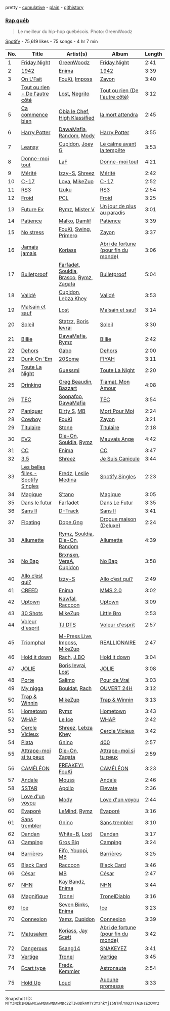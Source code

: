 pretty - [cumulative](/playlists/cumulative/37i9dQZF1DWTZeTXqKTge4.md) - [plain](/playlists/plain/37i9dQZF1DWTZeTXqKTge4) - [githistory](https://github.githistory.xyz/mackorone/spotify-playlist-archive/blob/main/playlists/plain/37i9dQZF1DWTZeTXqKTge4)

### [Rap québ](https://open.spotify.com/playlist/37i9dQZF1DWTZeTXqKTge4)

> Le meilleur du hip\-hop québécois\. Photo: GreenWoodz

[Spotify](https://open.spotify.com/user/spotify) - 75,619 likes - 75 songs - 4 hr 7 min

| No. | Title | Artist(s) | Album | Length |
|---|---|---|---|---|
| 1 | [Friday Night](https://open.spotify.com/track/1Edza42w05Qq7cz5K6r658) | [GreenWoodz](https://open.spotify.com/artist/4unjY2cWa4org4JmrS0GES) | [Friday Night](https://open.spotify.com/album/3SrVZQpgpvIaQ1HErGygdQ) | 2:41 |
| 2 | [1942](https://open.spotify.com/track/2p5gQtpYZLmhZPyYYgTWuW) | [Enima](https://open.spotify.com/artist/47cHAE0NFwzGOlc3L4oszT) | [1942](https://open.spotify.com/album/2oQpRsIZLxm9UrC2AQpmAm) | 3:39 |
| 3 | [On L'Fait](https://open.spotify.com/track/1d15a5d3w0JBIslTS9N8Ex) | [FouKi](https://open.spotify.com/artist/3IMC79WXhjXUkDHhpsSN8n), [Imposs](https://open.spotify.com/artist/7jAs3bSFCCU88rzme8E9fz) | [Zayon](https://open.spotify.com/album/6mZScaQNqoMn89hPorVTwY) | 3:40 |
| 4 | [Tout ou rien \- De l'autre côté](https://open.spotify.com/track/4Gzv5t4RddodRoc5rR3Vuz) | [Lost](https://open.spotify.com/artist/5Pd7zqwUqC1INMJAT2Df7b), [Negrito](https://open.spotify.com/artist/1i8gGjDzv2FNoy6dHcr25K) | [Tout ou rien \(De l'autre côté\)](https://open.spotify.com/album/6TMqENMy33MdWMGJ3ZgApt) | 3:12 |
| 5 | [Ça commence bien](https://open.spotify.com/track/6XoFiwrYXq8bTaRFYzAwjw) | [Obia le Chef](https://open.spotify.com/artist/2gHIHPqWAWEDnmT2qSTEK3), [High Klassified](https://open.spotify.com/artist/4V5f0tr4dGBGUvW5HsR22O) | [la mort attendra](https://open.spotify.com/album/1PIr15iOvcl1JLmIvWMoJ1) | 2:45 |
| 6 | [Harry Potter](https://open.spotify.com/track/3eNknjtpGp0Su9Nx1VTvEE) | [DawaMafia](https://open.spotify.com/artist/5yhoElw9gCKKsOAK1mmgHJ), [Random](https://open.spotify.com/artist/20JaTdfk3frqSwaYIf0ko8), [Mody](https://open.spotify.com/artist/6dkxSINLJmaCC2uxuM61ds) | [Harry Potter](https://open.spotify.com/album/6MnHYmSmPstYkUu8S6stN7) | 3:55 |
| 7 | [Leansy](https://open.spotify.com/track/0lV7WglmHuWvFMid5KlRPI) | [Cupidon](https://open.spotify.com/artist/5iLIhZFtUFijzNwplwZtlV), [Joey G](https://open.spotify.com/artist/6p9wdOS2uCLQqiYP1HYeJf) | [Le calme avant la tempête](https://open.spotify.com/album/4ITWZzzEkduCXSaIHb4Llp) | 3:53 |
| 8 | [Donne\-moi tout](https://open.spotify.com/track/3p2F9SRs390U4dOp3siAcF) | [LaF](https://open.spotify.com/artist/3fzSQmdffYb5EAzz30qUp8) | [Donne\-moi tout](https://open.spotify.com/album/7qvR4RsNKAzIX4c0C4IBOz) | 4:21 |
| 9 | [Mérité](https://open.spotify.com/track/5wd8lk4IpsqJomwYuzpCCy) | [Izzy\-S](https://open.spotify.com/artist/76DXtaWMXZQbRZUHkQEdDQ), [Shreez](https://open.spotify.com/artist/0qNrNX9FKJM0ZJFbcbMlMp) | [Mérité](https://open.spotify.com/album/32kQLDgEXAfljcw3wgOQxk) | 2:42 |
| 10 | [C\-17](https://open.spotify.com/track/0yojSTPb2OqxzP30mDcPCU) | [Lova](https://open.spotify.com/artist/3AaQmXxkr6SJLELOEIeSh2), [MikeZup](https://open.spotify.com/artist/3kmw1yvcUhvPD3pDz8hOVk) | [C\-17](https://open.spotify.com/album/1D5vGnjjpXVo5sSW5OMiAc) | 2:52 |
| 11 | [RS3](https://open.spotify.com/track/7ewyfiBDhVBojXtyK26rfA) | [Izuku](https://open.spotify.com/artist/07nPO9PmOxJX3XXsCsVVW8) | [RS3](https://open.spotify.com/album/3HXwfpnhD26UWEWESoz4iY) | 2:54 |
| 12 | [Froid](https://open.spotify.com/track/7xdBeATvkJWIEsh60xc2GZ) | [PCL](https://open.spotify.com/artist/2cvJjcIAUzPDKRFEUL4WBg) | [Froid](https://open.spotify.com/album/5jKAgilOampSvGsOpYHRhG) | 3:25 |
| 13 | [Future Ex](https://open.spotify.com/track/4c5hY1uAZGRFWrcwb3ZSjO) | [Rymz](https://open.spotify.com/artist/3dN1EUAKOFCUBPFXRUdqKu), [Mister V](https://open.spotify.com/artist/5qisLjDrKoHMI9zOK2hfzs) | [Un jour de plus au paradis](https://open.spotify.com/album/3rz0HsjWhOAom7JaSRziWd) | 3:01 |
| 14 | [Patience](https://open.spotify.com/track/0zrcUn1dW3oxjqwCJdMa0L) | [Malko](https://open.spotify.com/artist/501Uzli8ksZoUEWZj8uKJI), [Damlif](https://open.spotify.com/artist/0mPfVYJyS10AuDGrS3ira2) | [Patience](https://open.spotify.com/album/3T7wTfrdZEo6FEPcnYB08j) | 3:39 |
| 15 | [No stress](https://open.spotify.com/track/5DKGxw5dGLk92vicX5WbBb) | [FouKi](https://open.spotify.com/artist/3IMC79WXhjXUkDHhpsSN8n), [Swing](https://open.spotify.com/artist/0OQMxt6l70FM2YlLwYDiEn), [Primero](https://open.spotify.com/artist/1badJ5qBBvLuJ6qRqkRtR7) | [Zayon](https://open.spotify.com/album/6mZScaQNqoMn89hPorVTwY) | 3:37 |
| 16 | [Jamais jamais](https://open.spotify.com/track/1jWLU6SUdSUKZbpK0Zvdg3) | [Koriass](https://open.spotify.com/artist/4aLij7W6aqtpsRriCSjGLq) | [Abri de fortune \(pour fin du monde\)](https://open.spotify.com/album/0amYsj30gPQuSgc2ukxNdO) | 3:06 |
| 17 | [Bulletproof](https://open.spotify.com/track/7bHdCsoQTOn7Hd5r5wKTKm) | [Farfadet](https://open.spotify.com/artist/3n6sDQ5wLfb9GpJaKcEaPB), [Souldia](https://open.spotify.com/artist/6ekcMUMZoiX2HBbQGZgNh1), [Brasco](https://open.spotify.com/artist/3tKR0XXN0pW0Kl7UDAVSHL), [Rymz](https://open.spotify.com/artist/3dN1EUAKOFCUBPFXRUdqKu), [Zagata](https://open.spotify.com/artist/0t1AIXeal0Ft3mI8ML89JZ) | [Bulletproof](https://open.spotify.com/album/0aDr8UBbaSXDFziZvCrRpo) | 5:04 |
| 18 | [Validé](https://open.spotify.com/track/7qABSVRa8kvEdgeMuI5Oaa) | [Cupidon](https://open.spotify.com/artist/5iLIhZFtUFijzNwplwZtlV), [Lebza Khey](https://open.spotify.com/artist/6oW3oCa9th1gUBNkI1LnGA) | [Validé](https://open.spotify.com/album/2EwEMw0rf3hmoyI4ztCkzD) | 3:53 |
| 19 | [Malsain et sauf](https://open.spotify.com/track/7j3la4hrPWrfAfnbPitoGI) | [Lost](https://open.spotify.com/artist/5Pd7zqwUqC1INMJAT2Df7b) | [Malsain et sauf](https://open.spotify.com/album/32GEpdgSryJ1QSRsvN4EiN) | 3:14 |
| 20 | [Soleil](https://open.spotify.com/track/4vxCBbwpMyrcbzAe4uO2oO) | [Statzz](https://open.spotify.com/artist/3HhrftnwBRRopMc07FopkK), [Boris levrai](https://open.spotify.com/artist/44MDXreyQDVfctriHR8TgN) | [Soleil](https://open.spotify.com/album/0A49z1LkvPN2TIbqWDbJzz) | 3:30 |
| 21 | [Billie](https://open.spotify.com/track/0AKpIDr4aCRTQY8ebSlbes) | [DawaMafia](https://open.spotify.com/artist/5yhoElw9gCKKsOAK1mmgHJ), [Rymz](https://open.spotify.com/artist/3dN1EUAKOFCUBPFXRUdqKu) | [Billie](https://open.spotify.com/album/2sorTEePV03yWplyfjgs8e) | 2:42 |
| 22 | [Dehors](https://open.spotify.com/track/1GsemtxnOpIyhbqCUZ8INy) | [Gabo](https://open.spotify.com/artist/5ZITJVA829vOMgQobmHfJS) | [Dehors](https://open.spotify.com/album/1V1ZmrSeSYHRJhYt2S1B2h) | 2:00 |
| 23 | [Dunk On 'Em](https://open.spotify.com/track/0u4Q7fpXtrTAHTPYCKcoIA) | [20Some](https://open.spotify.com/artist/5XexJCqZgI59ntWjW3p8jQ) | [FIYAH](https://open.spotify.com/album/7LhkTAJ8NTMhMbynv8RQav) | 3:11 |
| 24 | [Toute La Night](https://open.spotify.com/track/2akJNXtqHPa2UCYt1k20LV) | [Guessmi](https://open.spotify.com/artist/1iPrqRhbEuH0BRuIv16zv2) | [Toute La Night](https://open.spotify.com/album/1bk4syGySEg4a2nqFM5YWc) | 2:20 |
| 25 | [Drinking](https://open.spotify.com/track/4Sif8gDOINGLQ6gDP8yZjP) | [Greg Beaudin](https://open.spotify.com/artist/546YsSEtGcmiOu121v7Yj0), [Bazzart](https://open.spotify.com/artist/2MbDF1l08wsQOWjwg54YYa) | [Tiamat, Mon Amour](https://open.spotify.com/album/0Rh29AQkiNEw3wJNHC4Bzq) | 4:08 |
| 26 | [TEC](https://open.spotify.com/track/3HJKrwiplwM14ZN9RowsIc) | [Soopafoo](https://open.spotify.com/artist/5qeGJOaQ09cd31ndQ0M7EN), [DawaMafia](https://open.spotify.com/artist/5yhoElw9gCKKsOAK1mmgHJ) | [TEC](https://open.spotify.com/album/6XlTKcnoHUtoZ2yQUra9zf) | 3:54 |
| 27 | [Paniquer](https://open.spotify.com/track/7fOSy5JIRzf3VFMtReUxSW) | [Dirty S](https://open.spotify.com/artist/3uCVM65wRFP6MB5i44HybA), [MB](https://open.spotify.com/artist/2v1aABncTZrtkXA84ZqtyU) | [Mort Pour Moi](https://open.spotify.com/album/3PXJLrqBJwJt834HuaqBpP) | 2:24 |
| 28 | [Cowboy](https://open.spotify.com/track/4eBIBc2kWpJfBUiww6OLZ8) | [FouKi](https://open.spotify.com/artist/3IMC79WXhjXUkDHhpsSN8n) | [Zayon](https://open.spotify.com/album/6mZScaQNqoMn89hPorVTwY) | 3:21 |
| 29 | [Titulaire](https://open.spotify.com/track/1t3g4YEWcJXuau9ZuCCkwB) | [Stone](https://open.spotify.com/artist/7MJR0VMo0Jp7eUd2mbs7vQ) | [Titulaire](https://open.spotify.com/album/0M3hYvMSfsp0Bopt8xODgH) | 2:18 |
| 30 | [EV2](https://open.spotify.com/track/2RUJJtbGdliDKtsQpw6zDW) | [Die\-On](https://open.spotify.com/artist/3PiPx0tAJVVmdwScvelkq3), [Souldia](https://open.spotify.com/artist/6ekcMUMZoiX2HBbQGZgNh1), [Rymz](https://open.spotify.com/artist/3dN1EUAKOFCUBPFXRUdqKu) | [Mauvais Ange](https://open.spotify.com/album/1dUgspOSlYWQT0WSJBdvYU) | 4:42 |
| 31 | [CC](https://open.spotify.com/track/2TOexWkJa99UYe6BdbxsjU) | [Enima](https://open.spotify.com/artist/47cHAE0NFwzGOlc3L4oszT) | [CC](https://open.spotify.com/album/2mmmfA38Smu5e5OquI0Vjc) | 3:47 |
| 32 | [3.5](https://open.spotify.com/track/2yA4AFOcgm7GoBrqzZuFEv) | [Shreez](https://open.spotify.com/artist/0qNrNX9FKJM0ZJFbcbMlMp) | [Je Suis Canicule](https://open.spotify.com/album/4hWU5w4QTHAkB2mXM5PRgn) | 3:44 |
| 33 | [Les belles filles \- Spotify Singles](https://open.spotify.com/track/312JgU2zABk8VkjSdkjonp) | [Fredz](https://open.spotify.com/artist/6vclJnUiJ9D7IW0OP54MFT), [Leslie Medina](https://open.spotify.com/artist/6v4kwEeHOGcxcS9PtYAoYN) | [Spotify Singles](https://open.spotify.com/album/0UlPdvDUpDNBxcN8l5u3Iw) | 2:23 |
| 34 | [Magique](https://open.spotify.com/track/0FzN7tnPh3epsX38zFgvV1) | [S’tano](https://open.spotify.com/artist/5K3ZdxXGFBy0mQXdLA4oIc) | [Magique](https://open.spotify.com/album/7Ju4HUvlakPvIsibpoZ4Wu) | 3:05 |
| 35 | [Dans le futur](https://open.spotify.com/track/6XTgW6NZDwECU4ZMgEyoto) | [Farfadet](https://open.spotify.com/artist/3n6sDQ5wLfb9GpJaKcEaPB) | [Dans Le Futur](https://open.spotify.com/album/4EvjCGOF7KhSbYhO99H3qG) | 3:35 |
| 36 | [Sans II](https://open.spotify.com/track/4loGA6wgIHMxgQyHlqyE5U) | [D\-Track](https://open.spotify.com/artist/6iCGxocdnrQ3pxNN1drzNu) | [Sans II](https://open.spotify.com/album/3hoKvPaEu9R4wk0VJ3OsWE) | 3:41 |
| 37 | [Floating](https://open.spotify.com/track/0cp6fmWmUJTEBdwJFhHN3a) | [Dope.Gng](https://open.spotify.com/artist/3GrmxSIFXZLdfdGkk28sVE) | [Drogue maison \(Deluxe\)](https://open.spotify.com/album/5H8QMJraO6RBXz0SrNDJJH) | 2:24 |
| 38 | [Allumette](https://open.spotify.com/track/7BJ4JuN9t3TNfb43KFgC41) | [Rymz](https://open.spotify.com/artist/3dN1EUAKOFCUBPFXRUdqKu), [Souldia](https://open.spotify.com/artist/6ekcMUMZoiX2HBbQGZgNh1), [Die\-On](https://open.spotify.com/artist/3PiPx0tAJVVmdwScvelkq3), [Random](https://open.spotify.com/artist/20JaTdfk3frqSwaYIf0ko8) | [Allumette](https://open.spotify.com/album/23b8mvJqyDE82TTWTa5dHA) | 4:39 |
| 39 | [No Bap](https://open.spotify.com/track/6INVu5L6ciTAFVR64nIF4w) | [Brxnsxn](https://open.spotify.com/artist/0U5NHWybzoxuiGX7ZtTaej), [VersA](https://open.spotify.com/artist/6TkJXTbnYkCRcedHK8XTrC), [Cupidon](https://open.spotify.com/artist/5iLIhZFtUFijzNwplwZtlV) | [No Bap](https://open.spotify.com/album/20wZbBu2CTnHuakNixVf1H) | 3:58 |
| 40 | [Allo c’est qui?](https://open.spotify.com/track/7JvS9AEXvNPsouhhVECNeZ) | [Izzy\-S](https://open.spotify.com/artist/76DXtaWMXZQbRZUHkQEdDQ) | [Allo c’est qui?](https://open.spotify.com/album/4QBGKhrngSOqtwohuYVHgz) | 2:49 |
| 41 | [CREED](https://open.spotify.com/track/4VHJDnAK9d9XjhIHuGjib6) | [Enima](https://open.spotify.com/artist/47cHAE0NFwzGOlc3L4oszT) | [MMS 2.0](https://open.spotify.com/album/1frw85H7pUOeM2irhAhXaA) | 3:02 |
| 42 | [Uptown](https://open.spotify.com/track/1AwELajjX7wPD87c5TfYc6) | [Nawfal](https://open.spotify.com/artist/0YTJRguouZtIVP0xFGLfkr), [Raccoon](https://open.spotify.com/artist/7nzgBxjw2Co88MGWjMnl4c) | [Uptown](https://open.spotify.com/album/7EAieD2FqluiHc3eeTDkCC) | 3:09 |
| 43 | [30 Shots](https://open.spotify.com/track/5sJr70b05dLwOamB3s7o8L) | [MikeZup](https://open.spotify.com/artist/3kmw1yvcUhvPD3pDz8hOVk) | [Little Bro](https://open.spotify.com/album/69GbVidiLTfUezF80QTcff) | 2:53 |
| 44 | [Voleur d'esprit](https://open.spotify.com/track/0joPetCA1uEmgBzkBjRVDQ) | [TJ DTS](https://open.spotify.com/artist/5uns9i1LQsh6mxqXq1QeAe) | [Voleur d'esprit](https://open.spotify.com/album/6bQOhjFmY4mPuX7S9X0hvy) | 2:57 |
| 45 | [Triomphal](https://open.spotify.com/track/4fyHka6VfWq6UQ61p8xjC5) | [M\-Press Live](https://open.spotify.com/artist/5nJC0rvHpmXz7JLNE9kf6v), [Imposs](https://open.spotify.com/artist/7jAs3bSFCCU88rzme8E9fz), [MikeZup](https://open.spotify.com/artist/3kmw1yvcUhvPD3pDz8hOVk) | [REALLIONAIRE](https://open.spotify.com/album/1MKsUiNuDOBqPZtIYpOPEX) | 2:47 |
| 46 | [Hold it down](https://open.spotify.com/track/31CvdrRgCvWY3QpgJW7h9F) | [Rach](https://open.spotify.com/artist/1Qyyc7H8E9gI5nEjWTQk7n), [J.BO](https://open.spotify.com/artist/6qfbY11F2cczEo2xrQeQBG) | [Hold it down](https://open.spotify.com/album/1W30EfvKo5lbKhBcsooDD8) | 3:04 |
| 47 | [JOLIE](https://open.spotify.com/track/3k12fBG7wbMpAvDgOdoDll) | [Boris levrai](https://open.spotify.com/artist/44MDXreyQDVfctriHR8TgN), [Lost](https://open.spotify.com/artist/5Pd7zqwUqC1INMJAT2Df7b) | [JOLIE](https://open.spotify.com/album/5Qd20porNImdqUen8N5z6x) | 3:08 |
| 48 | [Porte](https://open.spotify.com/track/1XkvgJQShm0CpIWe6UbTHH) | [Salimo](https://open.spotify.com/artist/3dbzTStecQkHOqwQaQR3Ur) | [Pour de Vrai](https://open.spotify.com/album/5JcvPcv2DJ51OEdOKrfZrw) | 3:03 |
| 49 | [My nigga](https://open.spotify.com/track/0nDa5VqZjVS6a5z8S5UZOJ) | [Bouldat](https://open.spotify.com/artist/6OJIqTSNa43LsvZmIURNAb), [Rach](https://open.spotify.com/artist/1Qyyc7H8E9gI5nEjWTQk7n) | [OUVERT 24H](https://open.spotify.com/album/7EqcDXSFsZso51h1g7cBAM) | 3:12 |
| 50 | [Trap & Winnin](https://open.spotify.com/track/6mbnhgVJXbX1qHbqqXuBk7) | [MikeZup](https://open.spotify.com/artist/3kmw1yvcUhvPD3pDz8hOVk) | [Trap & Winnin](https://open.spotify.com/album/4thUBlf9InqxV9EkZ01gBt) | 3:13 |
| 51 | [Hometown](https://open.spotify.com/track/2FYr6FPlyM0vl8gk562gnj) | [Rymz](https://open.spotify.com/artist/3dN1EUAKOFCUBPFXRUdqKu) | [Hometown](https://open.spotify.com/album/4lOidpIuRkvmFRDPiCXcMy) | 3:43 |
| 52 | [WHAP](https://open.spotify.com/track/7pNJNSyIM9uHW5GeJQha6F) | [Le Ice](https://open.spotify.com/artist/5Tz7QkwRnEvV0MpWhLdDFI) | [WHAP](https://open.spotify.com/album/1HpV0b6wVhRgJ0MLbBoqqE) | 2:42 |
| 53 | [Cercle Vicieux](https://open.spotify.com/track/2Wsp91MjyvE6fypPKmW3U4) | [Shreez](https://open.spotify.com/artist/0qNrNX9FKJM0ZJFbcbMlMp), [Lebza Khey](https://open.spotify.com/artist/6oW3oCa9th1gUBNkI1LnGA) | [Cercle Vicieux](https://open.spotify.com/album/4uKG6vs1F0Y84CZOyP2CZm) | 3:42 |
| 54 | [Plata](https://open.spotify.com/track/2S4GE0dXH8F0G4HZwviRSQ) | [Gnino](https://open.spotify.com/artist/03sPkUqjLbCXdxu3e46T3H) | [400](https://open.spotify.com/album/1QLh17mGCqestAzRo8VcC0) | 2:57 |
| 55 | [Attrape\-moi si tu peux](https://open.spotify.com/track/57ixH2CoJSG4vPPFHuWJhr) | [Die\-On](https://open.spotify.com/artist/3PiPx0tAJVVmdwScvelkq3), [Zagata](https://open.spotify.com/artist/0t1AIXeal0Ft3mI8ML89JZ) | [Attrape\-moi si tu peux](https://open.spotify.com/album/7loflFAMtP4zW5gGTYXZAd) | 2:59 |
| 56 | [CAMÉLÉON](https://open.spotify.com/track/4eGyyIrOWWGlBbdt0xZTMI) | [FREAKEY!](https://open.spotify.com/artist/4K30jReY7UXKmG1Q93joPY), [FouKi](https://open.spotify.com/artist/3IMC79WXhjXUkDHhpsSN8n) | [CAMÉLÉON](https://open.spotify.com/album/1wC9LZFmdvqfeqFtKOOcYE) | 3:23 |
| 57 | [Andale](https://open.spotify.com/track/1bOqJaCP7MMxJJ2oGRX0jS) | [Mouss](https://open.spotify.com/artist/7D4rgoFxldk2wari7UObNY) | [Andale](https://open.spotify.com/album/3ADUouvgyG92CLvC8rzua5) | 2:46 |
| 58 | [5STAR](https://open.spotify.com/track/05owzjR8t0M3Y2BIFArgLr) | [Apollo](https://open.spotify.com/artist/3CPv18YYX9bKvhwLsASBZT) | [Elevate](https://open.spotify.com/album/5nAFBraM51Rcfs8HkYos4I) | 2:36 |
| 59 | [Love d'un voyou](https://open.spotify.com/track/5AxnOc77Zl6gA4UQWqhFVA) | [Mody](https://open.spotify.com/artist/6dkxSINLJmaCC2uxuM61ds) | [Love d'un voyou](https://open.spotify.com/album/6ehJBKCLlIMQrBpT6hwbP9) | 2:44 |
| 60 | [Évaporé](https://open.spotify.com/track/32XFaa4LwJrdI7R4Z8dDZD) | [LeMind](https://open.spotify.com/artist/3PZuIxHVPdduhzcP78mmlW), [Rymz](https://open.spotify.com/artist/3dN1EUAKOFCUBPFXRUdqKu) | [Évaporé](https://open.spotify.com/album/3o3N3TegvhjoTfZmsTxnZo) | 3:16 |
| 61 | [Sans trembler](https://open.spotify.com/track/3HEdgzJeMkuX2MdVGqPRNK) | [Gnino](https://open.spotify.com/artist/03sPkUqjLbCXdxu3e46T3H) | [Sans trembler](https://open.spotify.com/album/0PEec1NvTPyeSEhP5hchWn) | 3:10 |
| 62 | [Dandan](https://open.spotify.com/track/7L2iNYWkQ6zy9ZloDdJnHr) | [White\-B](https://open.spotify.com/artist/2HnpdXm17xsrVYtmsf7CHM), [Lost](https://open.spotify.com/artist/5Pd7zqwUqC1INMJAT2Df7b) | [Dandan](https://open.spotify.com/album/1kNR3dBuxP2A8WFI25dBXL) | 3:17 |
| 63 | [Camping](https://open.spotify.com/track/3nCyD17Oecbgx4VNX5fNZ5) | [Gros Big](https://open.spotify.com/artist/5lRXcS3hdIRzUO1mbJkvJ0) | [Camping](https://open.spotify.com/album/0TKxbWXUfFAdInNrf6WzrQ) | 3:24 |
| 64 | [Barrières](https://open.spotify.com/track/3C4wnKdUcRx0grFcZtuB0K) | [Fifo](https://open.spotify.com/artist/5OFfXZvVHDQ76SarIJtG0a), [Youppi](https://open.spotify.com/artist/4HXhayOs3iuWCczTsLQOIX), [MB](https://open.spotify.com/artist/2v1aABncTZrtkXA84ZqtyU) | [Barrières](https://open.spotify.com/album/2qgaxwFqAEolIIln26xxTF) | 3:25 |
| 65 | [Black Card](https://open.spotify.com/track/5ejzQ4vFa8FQkHT6qcCBmd) | [Raccoon](https://open.spotify.com/artist/7nzgBxjw2Co88MGWjMnl4c) | [Black Card](https://open.spotify.com/album/20KFfsB3DWh2V2i2DHqvhc) | 3:46 |
| 66 | [César](https://open.spotify.com/track/1SHRlSZ78fklxAMG6bVBVW) | [MB](https://open.spotify.com/artist/2v1aABncTZrtkXA84ZqtyU) | [César](https://open.spotify.com/album/0n3xG3MLvkhq1Jmpuwnv28) | 2:47 |
| 67 | [NHN](https://open.spotify.com/track/0DfrSA7A8vdk8rDCUlBNac) | [Kay Bandz](https://open.spotify.com/artist/0NhcQOX46LVhK8aUc4vmMd), [Enima](https://open.spotify.com/artist/47cHAE0NFwzGOlc3L4oszT) | [NHN](https://open.spotify.com/album/7s2LzVU7OEMJbKW4DUYsBJ) | 3:44 |
| 68 | [Magnifique](https://open.spotify.com/track/4mzNeemSeYcTJSPlQWudN7) | [Tronel](https://open.spotify.com/artist/6n7VICMu1PgML7oEbDLmWu) | [TronelDiablo](https://open.spotify.com/album/1kRKwfoDM7hFBH9YrBGlyb) | 3:16 |
| 69 | [Ice](https://open.spotify.com/track/5tGZXgLK1nPDF6U8Velfl3) | [Seven Binks](https://open.spotify.com/artist/12SPMb4VM4PyBD9no01jbH), [Enima](https://open.spotify.com/artist/47cHAE0NFwzGOlc3L4oszT) | [Ice](https://open.spotify.com/album/3hEqMe7QYkSZlUPrk5LrUs) | 3:23 |
| 70 | [Connexion](https://open.spotify.com/track/1KUEsdNuweedvo3Lb9LjlR) | [Yamz](https://open.spotify.com/artist/5ab0GodrK1p7arHrNeLECP), [Cupidon](https://open.spotify.com/artist/5iLIhZFtUFijzNwplwZtlV) | [Connexion](https://open.spotify.com/album/1CFVRutfTbatxCw3C1sWYC) | 3:39 |
| 71 | [Matusalem](https://open.spotify.com/track/2RMo8LiuGhVaA0j8TlLbpK) | [Koriass](https://open.spotify.com/artist/4aLij7W6aqtpsRriCSjGLq), [Jay Scøtt](https://open.spotify.com/artist/3G9XTWY09egHqHlbRcP5cx) | [Abri de fortune \(pour fin du monde\)](https://open.spotify.com/album/0amYsj30gPQuSgc2ukxNdO) | 3:42 |
| 72 | [Dangerous](https://open.spotify.com/track/5i3geg5F4TESsafrZe66tv) | [5sang14](https://open.spotify.com/artist/6XM5SrUaWM5XJwV55eHW2s) | [SNAKEYEZ](https://open.spotify.com/album/6CAneTQlP4JM3kzk9RyBqC) | 3:41 |
| 73 | [Vertige](https://open.spotify.com/track/1ImplX8y9L2iv53JX2NkCy) | [Tronel](https://open.spotify.com/artist/6n7VICMu1PgML7oEbDLmWu) | [Vertige](https://open.spotify.com/album/2yoSmS2boP6CbLhUlZPciN) | 3:45 |
| 74 | [Écart type](https://open.spotify.com/track/7elFP749giV9I0f1LQHeFM) | [Fredz](https://open.spotify.com/artist/6vclJnUiJ9D7IW0OP54MFT), [Kemmler](https://open.spotify.com/artist/7hChnO6TKesBmtbTFFjYbP) | [Astronaute](https://open.spotify.com/album/2A41RCTjlR4P888t6OfM89) | 2:54 |
| 75 | [Hold Up](https://open.spotify.com/track/2BRWx7J7x96qi5yNCAjxKA) | [Loud](https://open.spotify.com/artist/5DXzQwj6Kgr5kBjVlYdSHo) | [Aucune promesse](https://open.spotify.com/album/2UVAEGSrXaicQMavEAmVUP) | 3:33 |

Snapshot ID: `MTY3Nzk1MDEwMCwwMDAwMDAwMDc2ZTIwODk4MTY3YzhkYjI5NTNlYmQ3YTA1NzEzOWY2`
